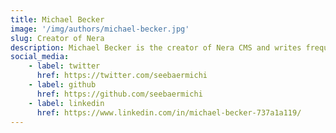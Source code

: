 ```yaml
---
title: Michael Becker
image: '/img/authors/michael-becker.jpg'
slug: Creator of Nera
description: Michael Becker is the creator of Nera CMS and writes frequently about Nera's basics, new features and best practices.
social_media:
    - label: twitter
      href: https://twitter.com/seebaermichi
    - label: github
      href: https://github.com/seebaermichi
    - label: linkedin
      href: https://www.linkedin.com/in/michael-becker-737a1a119/
---
```


